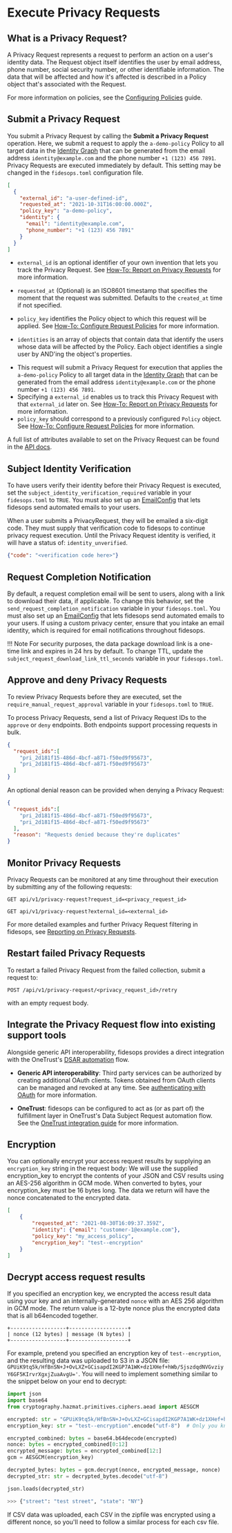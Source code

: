 # Execute Privacy Requests
## What is a Privacy Request?

A Privacy Request represents a request to perform an action on a user's identity data. The Request object itself identifies the user by email address, phone number, social security number, or other identifiable information. The data that will be affected and how it's affected is described in a Policy object that's associated with the Request.

For more information on policies, see the [Configuring Policies](policies.md#rule-attributes) guide.


## Submit a Privacy Request

You submit a Privacy Request by calling the **Submit a Privacy Request** operation. Here, we submit a request to apply the `a-demo-policy` Policy to all target data in the [Identity Graph](../glossary.md) that can be generated from the email address `identity@example.com` and the phone number `+1 (123) 456 7891`. Privacy Requests are executed immediately by default. This setting may be changed in the `fidesops.toml` configuration file.

```json title="<code>POST /api/v1/privacy-request</code>"
[
  {
    "external_id": "a-user-defined-id",
    "requested_at": "2021-10-31T16:00:00.000Z",
    "policy_key": "a-demo-policy",
    "identity": {
      "email": "identity@example.com",
      "phone_number": "+1 (123) 456 7891"
    }
  }
]
```

* `external_id` is an optional  identifier of your own invention that lets you track the Privacy Request. See [How-To: Report on Privacy Requests](reporting.md) for more information.

* `requested_at` (Optional) is an ISO8601 timestamp that specifies the moment that the request was submitted. Defaults to the `created_at` time if not specified.

* `policy_key` identifies the Policy object to which this request will be applied. See [How-To: Configure Request Policies](policies.md) for more information.

* `identities` is an array of objects that contain data that identify the users whose data will be affected by the Policy. Each object identifies a single user by AND'ing the object's properties. 


- This request will submit a Privacy Request for execution that applies the `a-demo-policy` Policy to all target data in the [Identity Graph](../glossary.md) that can be generated from the email address `identity@example.com` or the phone number `+1 (123) 456 7891`.
- Specifying a `external_id` enables us to track this Privacy Request with that `external_id` later on. See [How-To: Report on Privacy Requests](reporting.md) for more information.
- `policy_key` should correspond to a previously configured `Policy` object. See [How-To: Configure Request Policies](policies.md) for more information.

A full list of attributes available to set on the Privacy Request can be found in the [API docs](/fidesops/api#operations-Privacy_Requests-get_request_status_api_v1_privacy_request_get).


## Subject Identity Verification 

To have users verify their identity before their Privacy Request is executed, set the `subject_identity_verification_required` 
variable in your `fidesops.toml` to `TRUE`. You must also set up an [EmailConfig](./email_communications.md) that lets fidesops send automated emails 
to your users.

When a user submits a PrivacyRequest, they will be emailed a six-digit code.  They must supply that verification code to fidesops
to continue privacy request execution.  Until the Privacy Request identity is verified, it will have a status of: `identity_unverified`.

```json title="<code>POST api/v1/privacy-request/{privacy_request_id}/verify</code>"
{"code": "<verification code here>"}
```


## Request Completion Notification

By default, a request completion email will be sent to users, along with a link to download their data, if applicable. To change this behavior, set the `send_request_completion_notification`
variable in your `fidesops.toml`. You must also set up an [EmailConfig](./email_communications.md) that lets fidesops send automated emails
to your users. If using a custom privacy center, ensure that you intake an email identity, which is required for email notifications throughout fidesops.

!!! Note
For security purposes, the data package download link is a one-time link and expires in 24 hrs by default. To change TTL, update the `subject_request_download_link_ttl_seconds`
variable in your `fidesops.toml`.


## Approve and deny Privacy Requests

 To review Privacy Requests before they are executed, set the `require_manual_request_approval` variable in your `fidesops.toml` to `TRUE`.

To process Privacy Requests, send a list of Privacy Request IDs to the `approve` or `deny` endpoints. Both endpoints support processing requests in bulk.

```json title="<code>PATCH api/v1/privacy-request/administrate/approve</code>"
{
  "request_ids":[
    "pri_2d181f15-486d-4bcf-a871-f50ed9f95673",
    "pri_2d181f15-486d-4bcf-a871-f50ed9f95673"
  ]
}
```

An optional denial reason can be provided when denying a Privacy Request:

```json title="<code>PATCH api/v1/privacy-request/administrate/deny</code>"
{
  "request_ids":[
    "pri_2d181f15-486d-4bcf-a871-f50ed9f95673",
    "pri_2d181f15-486d-4bcf-a871-f50ed9f95673"
  ],
  "reason": "Requests denied because they're duplicates"
}
```

## Monitor Privacy Requests
Privacy Requests can be monitored at any time throughout their execution by submitting any of the following requests:

`GET api/v1/privacy-request?request_id=<privacy_request_id>`

`GET api/v1/privacy-request?external_id=<external_id>`

For more detailed examples and further Privacy Request filtering in fidesops, see [Reporting on Privacy Requests](reporting.md).


## Restart failed Privacy Requests
To restart a failed Privacy Request from the failed collection, submit a request to:

`POST /api/v1/privacy-request/<privacy_request_id>/retry`

with an empty request body.  


## Integrate the Privacy Request flow into existing support tools

Alongside generic API interoperability, fidesops provides a direct integration with the OneTrust's [DSAR automation](onetrust.md) flow.

* **Generic API interoperability**: Third party services can be authorized by creating additional OAuth clients. Tokens obtained from OAuth clients can be managed and revoked at any time. See [authenticating with OAuth](oauth.md) for more information.

* **OneTrust**: fidesops can be configured to act as (or as part of) the fulfillment layer in OneTrust's Data Subject Request automation flow. See the [OneTrust integration guide](onetrust.md) for more information.

## Encryption

You can optionally encrypt your access request results by supplying an `encryption_key` string in the request body:
We will use the supplied encryption_key to encrypt the contents of your JSON and CSV results using an AES-256 algorithm in GCM mode.
When converted to bytes, your encryption_key must be 16 bytes long.  The data we return will have the nonce concatenated 
to the encrypted data.

```json title="<code>POST /privacy-request</code>"
[
    {
        "requested_at": "2021-08-30T16:09:37.359Z",
        "identity": {"email": "customer-1@example.com"},
        "policy_key": "my_access_policy",
        "encryption_key": "test--encryption"
    }
]

```

## Decrypt access request results

If you specified an encryption key, we encrypted the access result data using your key and an internally-generated `nonce` with an AES 
256 algorithm in GCM mode.  The return value is a 12-byte nonce plus the encrypted data that is all b64encoded together.

```
+------------------+-------------------+
| nonce (12 bytes) | message (N bytes) |
+------------------+-------------------+
```

For example, pretend you specified an encryption key of `test--encryption`, and the resulting data was uploaded to
S3 in a JSON file: `GPUiK9tq5k/HfBnSN+J+OvLXZ+GCisapdI2KGP7A1WK+dz1XHef+hWb/SjszdqdNVGvziyY6GF5KIrvrXgxjZuaAvgU='`.  You will
need to implement something similar to the snippet below on your end to decrypt:

```python
import json
import base64
from cryptography.hazmat.primitives.ciphers.aead import AESGCM

encrypted: str = "GPUiK9tq5k/HfBnSN+J+OvLXZ+GCisapdI2KGP7A1WK+dz1XHef+hWb/SjszdqdNVGvziyY6GF5KIrvrXgxjZuaAvgU=" 
encryption_key: str = "test--encryption".encode("utf-8")  # Only you know this

encrypted_combined: bytes = base64.b64decode(encrypted)
nonce: bytes = encrypted_combined[0:12]
encrypted_message: bytes = encrypted_combined[12:]
gcm = AESGCM(encryption_key)

decrypted_bytes: bytes = gcm.decrypt(nonce, encrypted_message, nonce)
decrypted_str: str = decrypted_bytes.decode("utf-8")

json.loads(decrypted_str)
```

```python
>>> {"street": "test street", "state": "NY"}
```

If CSV data was uploaded, each CSV in the zipfile was encrypted using a different nonce, so you'll need to follow
a similar process for each csv file.
